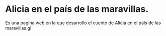 # Alicia en el país de las maravillas.

Es una pagina web en la que desarrollo el cuento de Alicia en el país de las maravillas.gi